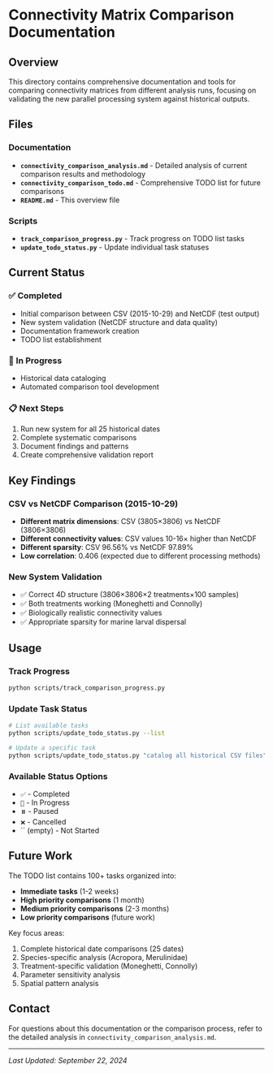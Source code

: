 # Connectivity Matrix Comparison Documentation

## Overview

This directory contains comprehensive documentation and tools for comparing connectivity matrices from different analysis runs, focusing on validating the new parallel processing system against historical outputs.

## Files

### Documentation
- **`connectivity_comparison_analysis.md`** - Detailed analysis of current comparison results and methodology
- **`connectivity_comparison_todo.md`** - Comprehensive TODO list for future comparisons
- **`README.md`** - This overview file

### Scripts
- **`track_comparison_progress.py`** - Track progress on TODO list tasks
- **`update_todo_status.py`** - Update individual task statuses

## Current Status

### ✅ Completed
- Initial comparison between CSV (2015-10-29) and NetCDF (test output)
- New system validation (NetCDF structure and data quality)
- Documentation framework creation
- TODO list establishment

### 🔄 In Progress
- Historical data cataloging
- Automated comparison tool development

### 📋 Next Steps
1. Run new system for all 25 historical dates
2. Complete systematic comparisons
3. Document findings and patterns
4. Create comprehensive validation report

## Key Findings

### CSV vs NetCDF Comparison (2015-10-29)
- **Different matrix dimensions**: CSV (3805×3806) vs NetCDF (3806×3806)
- **Different connectivity values**: CSV values 10-16× higher than NetCDF
- **Different sparsity**: CSV 96.56% vs NetCDF 97.89%
- **Low correlation**: 0.406 (expected due to different processing methods)

### New System Validation
- ✅ Correct 4D structure (3806×3806×2 treatments×100 samples)
- ✅ Both treatments working (Moneghetti and Connolly)
- ✅ Biologically realistic connectivity values
- ✅ Appropriate sparsity for marine larval dispersal

## Usage

### Track Progress
```bash
python scripts/track_comparison_progress.py
```

### Update Task Status
```bash
# List available tasks
python scripts/update_todo_status.py --list

# Update a specific task
python scripts/update_todo_status.py "catalog all historical CSV files" "✅"
```

### Available Status Options
- `✅` - Completed
- `🔄` - In Progress
- `⏸️` - Paused
- `❌` - Cancelled
- `` (empty) - Not Started

## Future Work

The TODO list contains 100+ tasks organized into:
- **Immediate tasks** (1-2 weeks)
- **High priority comparisons** (1 month)
- **Medium priority comparisons** (2-3 months)
- **Low priority comparisons** (future work)

Key focus areas:
1. Complete historical date comparisons (25 dates)
2. Species-specific analysis (Acropora, Merulinidae)
3. Treatment-specific validation (Moneghetti, Connolly)
4. Parameter sensitivity analysis
5. Spatial pattern analysis

## Contact

For questions about this documentation or the comparison process, refer to the detailed analysis in `connectivity_comparison_analysis.md`.

---

*Last Updated: September 22, 2024*
